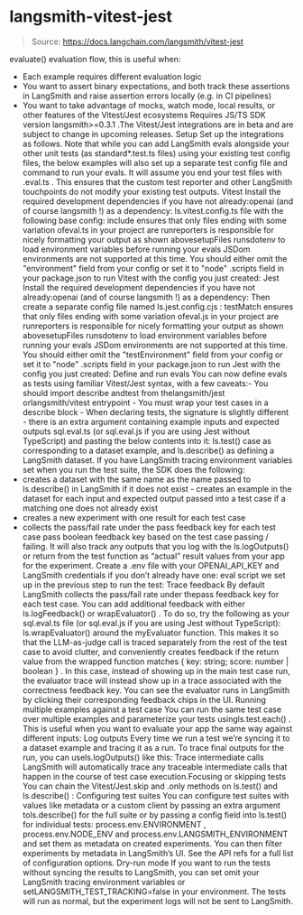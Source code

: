 # langsmith-vitest-jest

> Source: https://docs.langchain.com/langsmith/vitest-jest

evaluate()
evaluation flow, this is useful when:
- Each example requires different evaluation logic
- You want to assert binary expectations, and both track these assertions in LangSmith and raise assertion errors locally (e.g. in CI pipelines)
- You want to take advantage of mocks, watch mode, local results, or other features of the Vitest/Jest ecosystems
Requires JS/TS SDK version
langsmith>=0.3.1
.The Vitest/Jest integrations are in beta and are subject to change in upcoming releases.
Setup
Set up the integrations as follows. Note that while you can add LangSmith evals alongside your other unit tests (as standard*.test.ts
files) using your existing test config files, the below examples will also set up a separate test config file and command to run your evals. It will assume you end your test files with .eval.ts
.
This ensures that the custom test reporter and other LangSmith touchpoints do not modify your existing test outputs.
Vitest
Install the required development dependencies if you have not already:openai
(and of course langsmith
!) as a dependency:
ls.vitest.config.ts
file with the following base config:
include
ensures that only files ending with some variation ofeval.ts
in your project are runreporters
is responsible for nicely formatting your output as shown abovesetupFiles
runsdotenv
to load environment variables before running your evals
JSDom environments are not supported at this time. You should either omit the
"environment"
field from your config or set it to "node"
.scripts
field in your package.json
to run Vitest with the config you just created:
Jest
Install the required development dependencies if you have not already:openai
(and of course langsmith
!) as a dependency:
Then create a separate config file named
ls.jest.config.cjs
:
testMatch
ensures that only files ending with some variation ofeval.js
in your project are runreporters
is responsible for nicely formatting your output as shown abovesetupFiles
runsdotenv
to load environment variables before running your evals
JSDom environments are not supported at this time. You should either omit the
"testEnvironment"
field from your config or set it to "node"
.scripts
field in your package.json
to run Jest with the config you just created:
Define and run evals
You can now define evals as tests using familiar Vitest/Jest syntax, with a few caveats:- You should import
describe
andtest
from thelangsmith/jest
orlangsmith/vitest
entrypoint - You must wrap your test cases in a
describe
block - When declaring tests, the signature is slightly different - there is an extra argument containing example inputs and expected outputs
sql.eval.ts
(or sql.eval.js
if you are using Jest without TypeScript) and pasting the below contents into it:
ls.test()
case as corresponding to a dataset example, and ls.describe()
as defining a LangSmith dataset. If you have LangSmith tracing environment variables set when you run the test suite, the SDK does the following:
- creates a dataset with the same name as the name passed to
ls.describe()
in LangSmith if it does not exist - creates an example in the dataset for each input and expected output passed into a test case if a matching one does not already exist
- creates a new experiment with one result for each test case
- collects the pass/fail rate under the
pass
feedback key for each test case
pass
boolean feedback key based on the test case passing / failing. It will also track any outputs that you log with the ls.logOutputs()
or return from the test function as “actual” result values from your app for the experiment.
Create a .env
file with your OPENAI_API_KEY
and LangSmith credentials if you don’t already have one:
eval
script we set up in the previous step to run the test:
Trace feedback
By default LangSmith collects the pass/fail rate under thepass
feedback key for each test case. You can add additional feedback with either ls.logFeedback()
or wrapEvaluator()
. To do so, try the following as your sql.eval.ts
file (or sql.eval.js
if you are using Jest without TypeScript):
ls.wrapEvaluator()
around the myEvaluator
function. This makes it so that the LLM-as-judge call is traced separately from the rest of the test case to avoid clutter, and conveniently creates feedback if the return value from the wrapped function matches { key: string; score: number | boolean }
. In this case, instead of showing up in the main test case run, the evaluator trace will instead show up in a trace associated with the correctness
feedback key.
You can see the evaluator runs in LangSmith by clicking their corresponding feedback chips in the UI.
Running multiple examples against a test case
You can run the same test case over multiple examples and parameterize your tests usingls.test.each()
. This is useful when you want to evaluate your app the same way against different inputs:
Log outputs
Every time we run a test we’re syncing it to a dataset example and tracing it as a run. To trace final outputs for the run, you can usels.logOutputs()
like this:
Trace intermediate calls
LangSmith will automatically trace any traceable intermediate calls that happen in the course of test case execution.Focusing or skipping tests
You can chain the Vitest/Jest.skip
and .only
methods on ls.test()
and ls.describe()
:
Configuring test suites
You can configure test suites with values like metadata or a custom client by passing an extra argument tols.describe()
for the full suite or by passing a config
field into ls.test()
for individual tests:
process.env.ENVIRONMENT
, process.env.NODE_ENV
and process.env.LANGSMITH_ENVIRONMENT
and set them as metadata on created experiments. You can then filter experiments by metadata in LangSmith’s UI.
See the API refs for a full list of configuration options.
Dry-run mode
If you want to run the tests without syncing the results to LangSmith, you can set omit your LangSmith tracing environment variables or setLANGSMITH_TEST_TRACKING=false
in your environment.
The tests will run as normal, but the experiment logs will not be sent to LangSmith.